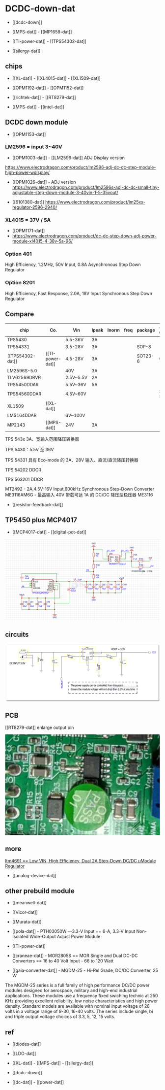# DCDC-down-dat

- [[dcdc-down]]

- [[MPS-dat]] - [[MP1658-dat]]

- [[TI-power-dat]] - [[TPS54302-dat]]

- [[silergy-dat]]


## chips 

- [[XL-dat]] - [[XL4015-dat]] - [[XL1509-dat]]

- [[OPM1192-dat]] - [[OPM1152-dat]]

- [[richtek-dat]] - [[RT8279-dat]]

- [[MPS-dat]] - [[intel-dat]]


## DCDC down module 

- [[OPM1153-dat]]


### LM2596 = input 3~40V

- [[OPM1003-dat]] - [[LM2596-dat]] ADJ Display version 

https://www.electrodragon.com/product/lm2596-adj-dc-dc-step-module-high-power-wdisplay/

- [[OPM1026-dat]] - ADJ version 
https://www.electrodragon.com/product/lm2596s-adj-dc-dc-small-tiny-adjustable-step-down-module-3-40vin-1-5-35vout/

- [[6101380-dat]]
https://www.electrodragon.com/product/lm25xx-regulator-2596-2940/



### XL4015 = 37V / 5A 

- [[OPM1171-dat]]
- https://www.electrodragon.com/product/dc-dc-step-down-adj-power-module-xl4015-4-38v-5a-96/





### Option 401

High Efficiency, 1.2MHz, 50V Input, 0.8A Asynchronous Step Down Regulator 

### Option 8201

High Efficiency, Fast Response, 2.0A, 18V Input Synchronous Step Down Regulator 




## Compare

| chip             | Co.              | Vin       | Ipeak | Inorm | freq | package | cost CNY  |
| ---------------- | ---------------- | --------- | ----- | ----- | ---- | ------- | --------- |
| TPS5430          |                  | 5.5-36V   | 3A    |       |      |         |           |
| TPS54331         |                  | 3.5-28V   | 3A    |       |      | SOP-8   |           |
| [[TPS54302-dat]] | [[TI-power-dat]] | 4.5-28V   | 3A    |       |      | SOT23-6 | 0.98      |
| LM2596S-5.0      |                  | 40V       | 3A    |       |      |         |           |
| TLV62569DBVR     |                  | 2.5V~5.5V | 2A    |       |      |         |           |
| TPS5450DDAR      |                  | 5.5V~36V  | 5A    |       |      |         |           |
| TPS54560DDAR     |                  | 4.5V~60V  |       |       |      |         | 30+: 5.37 |
| XL1509           | [[XL-dat]]       |           |       |       |      |         |           |
| LM5164DDAR       |                  | 6V~100V   |       |       |      |         |           |
| MP2143           | [[MPS-dat]]      | 24V       | 3A    |       |      |         |           |


TPS 543x 3A、宽输入范围降压转换器

TPS 5430：5.5V 至 36V

TPS 54331 具有 Eco-mode 的 3A、28V 输入、直流/直流降压转换器

TPS 54202 DDCR

TPS 563201 DDCR


MT2492 - 2A,4.5V-16V Input,600kHz Synchronous Step-Down Converter
ME3116AM6G - 最高输入 40V 带载可达 1A 的 DC/DC 降压型稳压器 ME3116



- [[resistor-feedback-dat]]


## TP5450 plus MCP4017 

- [[MCP4017-dat]] - [[digital-pot-dat]]

![](2025-08-19-16-45-55.png)


## circuits 

![](2024-07-10-12-59-29.png)


## PCB 

[[RT8279-dat]] enlarge output pin 

![](2025-06-01-17-39-05.png)


## more 

[ltm4691 == Low VIN, High Efficiency, Dual 2A Step-Down DC/DC µModule Regulator ](https://www.analog.com/media/en/technical-documentation/data-sheets/ltm4691.pdf)

- [[analog-device-dat]]


## other prebuild module 

- [[meanwell-dat]] 

- [[Vicor-dat]]

- [[Murata-dat]]

- [[pola-dat]] - PTH03050W —3.3-V Input == 6-A, 3.3-V Input Non-Isolated Wide-Output Adjust Power Module

- [[TI-power-dat]] 

- [[craneae-dat]] - MOR2805S == MOR Single and Dual DC-DC Converters == 16 to 40 Volt Input - 66 to 120 Watt

- [[gaia-converter-dat]] - MGDM-25 - Hi-Rel Grade, DC/DC Converter, 25 W

The MGDM-25 series is a full family of high performance DC/DC power modules designed for aerospace, military and high-end industrial applications. These modules use a frequency fixed swiching technic at 250 KHz providing excellent reliability, low noise characteristics and high power density. Standard models are available with nominal input voltage of 28 volts in a voltage range of 9-36, 16-40 volts. The series include single, bi and triple output voltage choices of 3.3, 5, 12, 15 volts.


## ref 


- [[diodes-dat]]

- [[LDO-dat]]
  
- [[XL-dat]] - [[MPS-dat]] - [[silergy-dat]]

- [[dcdc-down]]


- [[dc-dat]] - [[power-dat]]
